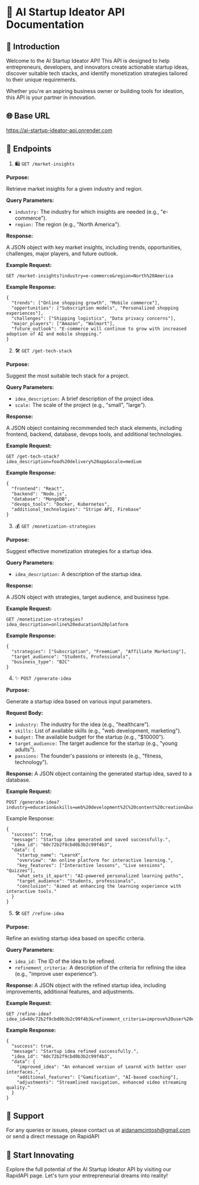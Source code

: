 # 🚀 AI Startup Ideator API Documentation

## 🌟 Introduction

Welcome to the AI Startup Ideator API! This API is designed to help entrepreneurs, developers, and innovators create actionable startup ideas, discover suitable tech stacks, and identify monetization strategies tailored to their unique requirements.

Whether you're an aspiring business owner or building tools for ideation, this API is your partner in innovation.

## 🌐 Base URL

https://ai-startup-ideator-api.onrender.com

## 📖 Endpoints
1. 🛍️ `GET /market-insights`

**Purpose:**

Retrieve market insights for a given industry and region.

**Query Parameters:**

- `industry:` The industry for which insights are needed (e.g., "e-commerce").
- `region:` The region (e.g., "North America").

**Response:**

A JSON object with key market insights, including trends, opportunities, challenges, major players, and future outlook.

**Example Request:**

```
GET /market-insights?industry=e-commerce&region=North%20America
```

**Example Response:**
```
{
  "trends": ["Online shopping growth", "Mobile commerce"],
  "opportunities": ["Subscription models", "Personalized shopping experiences"],
  "challenges": ["Shipping logistics", "Data privacy concerns"],
  "major_players": ["Amazon", "Walmart"],
  "future_outlook": "E-commerce will continue to grow with increased adoption of AI and mobile shopping."
}
```
2. 🛠️ `GET /get-tech-stack`

**Purpose:**

Suggest the most suitable tech stack for a project.

**Query Parameters:**

- `idea_description:` A brief description of the project idea.
- `scale:` The scale of the project (e.g., "small", "large").

**Response:**

A JSON object containing recommended tech stack elements, including frontend, backend, database, devops tools, and additional technologies.

**Example Request:**
```
GET /get-tech-stack?idea_description=food%20delivery%20app&scale=medium
```

**Example Response:**
```
{
  "frontend": "React",
  "backend": "Node.js",
  "database": "MongoDB",
  "devops_tools": "Docker, Kubernetes",
  "additional_technologies": "Stripe API, Firebase"
}
```
3. 💰 `GET /monetization-strategies`

**Purpose:**

Suggest effective monetization strategies for a startup idea.

**Query Parameters:**
- `idea_description:` A description of the startup idea.

**Response:**

A JSON object with strategies, target audience, and business type.

**Example Request:**
```
GET /monetization-strategies?idea_description=online%20education%20platform
```
**Example Response:**
```
{
  "strategies": ["Subscription", "Freemium", "Affiliate Marketing"],
  "target_audience": "Students, Professionals",
  "business_type": "B2C"
}
```
4. ✨ `POST /generate-idea`

**Purpose:**

Generate a startup idea based on various input parameters.


**Request Body:**
- `industry:` The industry for the idea (e.g., "healthcare").
- `skills:` List of available skills (e.g., "web development, marketing").
- `budget:` The available budget for the startup (e.g., "$10000").
- `target_audience:` The target audience for the startup (e.g., "young adults").
- `passions:` The founder's passions or interests (e.g., "fitness, technology").

**Response:**
A JSON object containing the generated startup idea, saved to a database.

**Example Request:**
```
POST /generate-idea?industry=education&skills=web%20development%2C%20content%20creation&budget=5000&target_audience=students&passions=technology%2C%20learning
```
Example Response:
```
{
  "success": true,
  "message": "Startup idea generated and saved successfully.",
  "idea_id": "60c72b2f9cbd0b3b2c99f4b3",
  "data": {
    "startup_name": "LearnX",
    "overview": "An online platform for interactive learning.",
    "key_features": ["Interactive lessons", "Live sessions", "Quizzes"],
    "what_sets_it_apart": "AI-powered personalized learning paths",
    "target_audience": "Students, professionals",
    "conclusion": "Aimed at enhancing the learning experience with interactive tools."
  }
}
```

5. 🛠️ `GET /refine-idea`

**Purpose:**

Refine an existing startup idea based on specific criteria.

**Query Parameters:**

- `idea_id:` The ID of the idea to be refined.
- `refinement_criteria:` A description of the criteria for refining the idea (e.g., "improve user experience").

**Response:**
A JSON object with the refined startup idea, including improvements, additional features, and adjustments.

**Example Request:**
```
GET /refine-idea?idea_id=60c72b2f9cbd0b3b2c99f4b3&refinement_criteria=improve%20user%20experience
```

**Example Response:**
```
{
  "success": true,
  "message": "Startup idea refined successfully.",
  "idea_id": "60c72b2f9cbd0b3b2c99f4b3",
  "data": {
    "improved_idea": "An enhanced version of LearnX with better user interfaces.",
    "additional_features": ["Gamification", "AI-based coaching"],
    "adjustments": "Streamlined navigation, enhanced video streaming quality."
  }
}
```

## 📧 Support

For any queries or issues, please contact us at aidanamcintosh@gmail.com or send a direct message on RapidAPI

## 🚀 Start Innovating

Explore the full potential of the AI Startup Ideator API by visiting our RapidAPI page. Let's turn your entrepreneurial dreams into reality!

